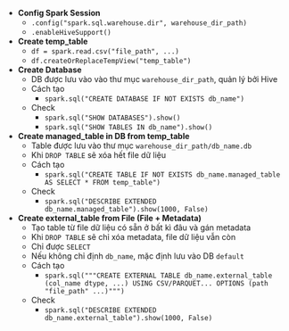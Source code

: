 - **Config Spark Session**
	-  `.config("spark.sql.warehouse.dir", warehouse_dir_path)`
	- `.enableHiveSupport()`
- **Create temp_table**
	- `df = spark.read.csv("file_path", ...)`
	- `df.createOrReplaceTempView("temp_table")`
- **Create Database**
	- DB được lưu vào vào thư mục `warehouse_dir_path`, quản lý bởi Hive
	- Cách tạo
		- `spark.sql("CREATE DATABASE IF NOT EXISTS db_name")`
	- Check
		- `spark.sql("SHOW DATABASES").show()`
		- `spark.sql("SHOW TABLES IN db_name").show()`
- **Create managed_table in DB from temp_table**
	- Table được lưu vào thư mục `warehouse_dir_path/db_name.db`
	- Khi `DROP TABLE` sẽ xóa hết file dữ liệu
	- Cách tạo
		- `spark.sql("CREATE TABLE IF NOT EXISTS db_name.managed_table AS SELECT * FROM temp_table")`
	- Check
		- `spark.sql("DESCRIBE EXTENDED db_name.managed_table").show(1000, False)`
- **Create external_table from File (File + Metadata)**
	- Tạo table từ file dữ liệu có sẵn ở bất kì đâu và gán metadata
	- Khi `DROP TABLE` sẽ chỉ xóa metadata, file dữ liệu vẫn còn
	- Chỉ được `SELECT`
	- Nếu không chỉ định `db_name`, mặc định lưu vào DB `default`
	- Cách tạo
		- `spark.sql("""CREATE EXTERNAL TABLE db_name.external_table (col_name dtype, ...) USING CSV/PARQUET... OPTIONS (path "file_path" ...)""")`
	- Check
		- `spark.sql("DESCRIBE EXTENDED db_name.external_table").show(1000, False)`